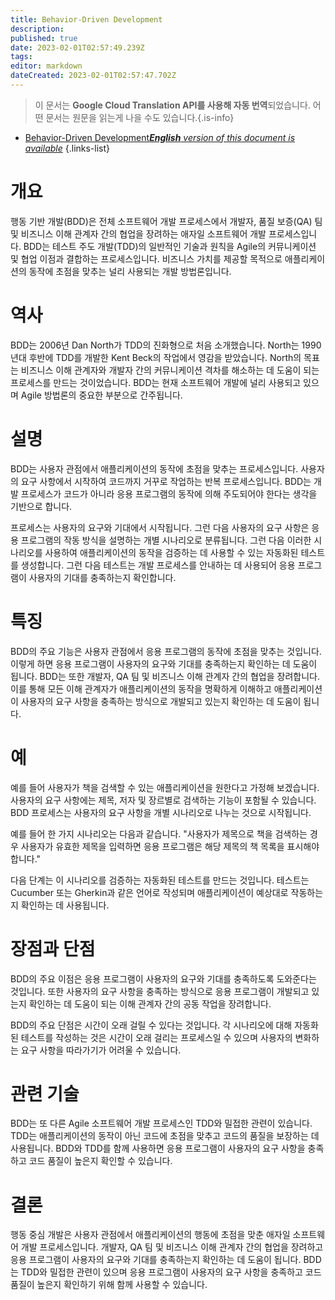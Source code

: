 ```yaml
---
title: Behavior-Driven Development
description: 
published: true
date: 2023-02-01T02:57:49.239Z
tags: 
editor: markdown
dateCreated: 2023-02-01T02:57:47.702Z
---
```


> 이 문서는 **Google Cloud Translation API를 사용해 자동 번역**되었습니다.
어떤 문서는 원문을 읽는게 나을 수도 있습니다.{.is-info}

- [Behavior-Driven Development***English** version of this document is available*](/en/Knowledge-base/Dictionary/behavior-driven-development)
{.links-list}


# 개요
행동 기반 개발(BDD)은 전체 소프트웨어 개발 프로세스에서 개발자, 품질 보증(QA) 팀 및 비즈니스 이해 관계자 간의 협업을 장려하는 애자일 소프트웨어 개발 프로세스입니다. BDD는 테스트 주도 개발(TDD)의 일반적인 기술과 원칙을 Agile의 커뮤니케이션 및 협업 이점과 결합하는 프로세스입니다. 비즈니스 가치를 제공할 목적으로 애플리케이션의 동작에 초점을 맞추는 널리 사용되는 개발 방법론입니다.

# 역사
BDD는 2006년 Dan North가 TDD의 진화형으로 처음 소개했습니다. North는 1990년대 후반에 TDD를 개발한 Kent Beck의 작업에서 영감을 받았습니다. North의 목표는 비즈니스 이해 관계자와 개발자 간의 커뮤니케이션 격차를 해소하는 데 도움이 되는 프로세스를 만드는 것이었습니다. BDD는 현재 소프트웨어 개발에 널리 사용되고 있으며 Agile 방법론의 중요한 부분으로 간주됩니다.

# 설명
BDD는 사용자 관점에서 애플리케이션의 동작에 초점을 맞추는 프로세스입니다. 사용자의 요구 사항에서 시작하여 코드까지 거꾸로 작업하는 반복 프로세스입니다. BDD는 개발 프로세스가 코드가 아니라 응용 프로그램의 동작에 의해 주도되어야 한다는 생각을 기반으로 합니다.

프로세스는 사용자의 요구와 기대에서 시작됩니다. 그런 다음 사용자의 요구 사항은 응용 프로그램의 작동 방식을 설명하는 개별 시나리오로 분류됩니다. 그런 다음 이러한 시나리오를 사용하여 애플리케이션의 동작을 검증하는 데 사용할 수 있는 자동화된 테스트를 생성합니다. 그런 다음 테스트는 개발 프로세스를 안내하는 데 사용되어 응용 프로그램이 사용자의 기대를 충족하는지 확인합니다.

# 특징
BDD의 주요 기능은 사용자 관점에서 응용 프로그램의 동작에 초점을 맞추는 것입니다. 이렇게 하면 응용 프로그램이 사용자의 요구와 기대를 충족하는지 확인하는 데 도움이 됩니다. BDD는 또한 개발자, QA 팀 및 비즈니스 이해 관계자 간의 협업을 장려합니다. 이를 통해 모든 이해 관계자가 애플리케이션의 동작을 명확하게 이해하고 애플리케이션이 사용자의 요구 사항을 충족하는 방식으로 개발되고 있는지 확인하는 데 도움이 됩니다.

# 예
예를 들어 사용자가 책을 검색할 수 있는 애플리케이션을 원한다고 가정해 보겠습니다. 사용자의 요구 사항에는 제목, 저자 및 장르별로 검색하는 기능이 포함될 수 있습니다. BDD 프로세스는 사용자의 요구 사항을 개별 시나리오로 나누는 것으로 시작됩니다.

예를 들어 한 가지 시나리오는 다음과 같습니다. "사용자가 제목으로 책을 검색하는 경우 사용자가 유효한 제목을 입력하면 응용 프로그램은 해당 제목의 책 목록을 표시해야 합니다."

다음 단계는 이 시나리오를 검증하는 자동화된 테스트를 만드는 것입니다. 테스트는 Cucumber 또는 Gherkin과 같은 언어로 작성되며 애플리케이션이 예상대로 작동하는지 확인하는 데 사용됩니다.

# 장점과 단점
BDD의 주요 이점은 응용 프로그램이 사용자의 요구와 기대를 충족하도록 도와준다는 것입니다. 또한 사용자의 요구 사항을 충족하는 방식으로 응용 프로그램이 개발되고 있는지 확인하는 데 도움이 되는 이해 관계자 간의 공동 작업을 장려합니다.

BDD의 주요 단점은 시간이 오래 걸릴 수 있다는 것입니다. 각 시나리오에 대해 자동화된 테스트를 작성하는 것은 시간이 오래 걸리는 프로세스일 수 있으며 사용자의 변화하는 요구 사항을 따라가기가 어려울 수 있습니다.

# 관련 기술
BDD는 또 다른 Agile 소프트웨어 개발 프로세스인 TDD와 밀접한 관련이 있습니다. TDD는 애플리케이션의 동작이 아닌 코드에 초점을 맞추고 코드의 품질을 보장하는 데 사용됩니다. BDD와 TDD를 함께 사용하면 응용 프로그램이 사용자의 요구 사항을 충족하고 코드 품질이 높은지 확인할 수 있습니다.

# 결론
행동 중심 개발은 사용자 관점에서 애플리케이션의 행동에 초점을 맞춘 애자일 소프트웨어 개발 프로세스입니다. 개발자, QA 팀 및 비즈니스 이해 관계자 간의 협업을 장려하고 응용 프로그램이 사용자의 요구와 기대를 충족하는지 확인하는 데 도움이 됩니다. BDD는 TDD와 밀접한 관련이 있으며 응용 프로그램이 사용자의 요구 사항을 충족하고 코드 품질이 높은지 확인하기 위해 함께 사용할 수 있습니다.